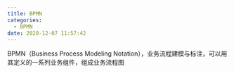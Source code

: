```yaml
---
title: BPMN
categories:
  - BPMN
date: 2020-12-07 11:57:42
---
```


BPMN（Business Process Modeling Notation），业务流程建模与标注，可以用其定义的一系列业务组件，组成业务流程图


<!--more-->